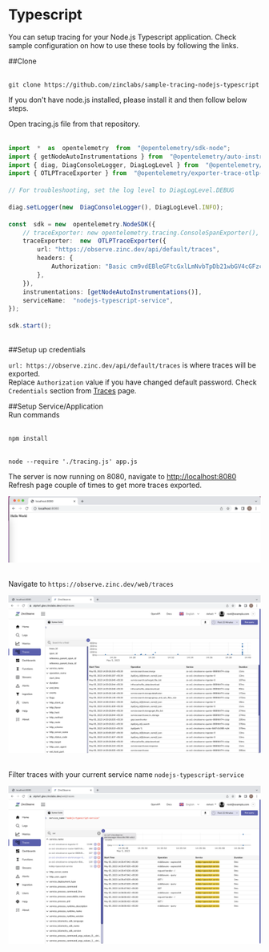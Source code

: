 # Typescript

You can setup tracing for your Node.js Typescript application. Check sample configuration on how to use these tools by following the links.

##Clone </br>
```

git clone https://github.com/zinclabs/sample-tracing-nodejs-typescript

```

If you don't have node.js installed, please install it and then follow below steps.

Open tracing.js file from that repository.
```typescript linenums="1" hl_lines="13 15"

import  *  as  opentelemetry  from  "@opentelemetry/sdk-node";
import { getNodeAutoInstrumentations } from  "@opentelemetry/auto-instrumentations-node";
import { diag, DiagConsoleLogger, DiagLogLevel } from  "@opentelemetry/api";
import { OTLPTraceExporter } from  "@opentelemetry/exporter-trace-otlp-http";

// For troubleshooting, set the log level to DiagLogLevel.DEBUG

diag.setLogger(new  DiagConsoleLogger(), DiagLogLevel.INFO);

const  sdk = new  opentelemetry.NodeSDK({
    // traceExporter: new opentelemetry.tracing.ConsoleSpanExporter(),
    traceExporter:  new  OTLPTraceExporter({
        url: "https://observe.zinc.dev/api/default/traces",
        headers: {
            Authorization: "Basic cm9vdEBleGFtcGxlLmNvbTpDb21wbGV4cGFzcyMxMjM=",
        },
    }),
    instrumentations: [getNodeAutoInstrumentations()],
    serviceName:  "nodejs-typescript-service",
});

sdk.start();
```
</br>
##Setup up credentials </br>

`url: https://observe.zinc.dev/api/default/traces`  is where traces will be exported.</br>
Replace `Authorization` value if you have changed default password. Check `Credentials` section from [Traces](./index.md#credentials) page.

##Setup Service/Application </br>
Run commands
```

npm install

```
```

node --require './tracing.js' app.js

```

The server is now running on 8080, navigate to [http://localhost:8080](http://localhost:8080) </br>
Refresh page couple of times to get more traces exported.

![Traces Sample Configration](../../images/ingestion/traces/sample_configuration.png)
</br>
</br>

Navigate to `https://observe.zinc.dev/web/traces`
</br>

![Traces Page](../../images/ingestion/traces/traces_page.png)
</br>
</br>

Filter traces with your current service name `nodejs-typescript-service`
</br>

![Filter traces with service name](../../images/ingestion/traces/traces_with_service_name.png)
